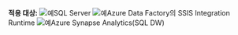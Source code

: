 <Token>**적용 대상:** ![예](media/yes.png)SQL Server ![예](media/yes.png)Azure Data Factory의 SSIS Integration Runtime</Token> ![예](media/yes.png)Azure Synapse Analytics(SQL DW)

